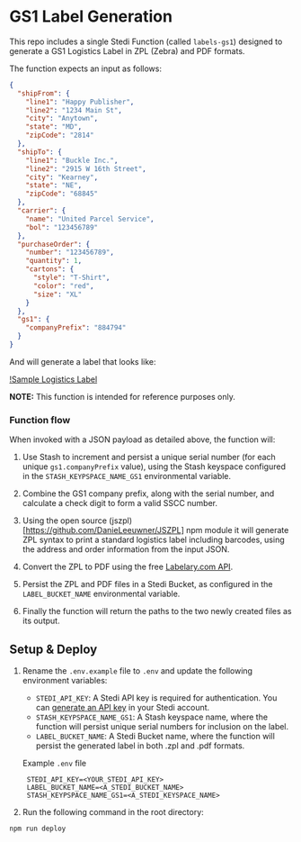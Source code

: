 # GS1 Label Generation

This repo includes a single Stedi Function (called `labels-gs1`) designed to generate a GS1 Logistics Label in ZPL (Zebra) and PDF formats.

The function expects an input as follows:

```json
{
  "shipFrom": {
    "line1": "Happy Publisher",
    "line2": "1234 Main St",
    "city": "Anytown",
    "state": "MD",
    "zipCode": "2814"
  },
  "shipTo": {
    "line1": "Buckle Inc.",
    "line2": "2915 W 16th Street",
    "city": "Kearney",
    "state": "NE",
    "zipCode": "68845"
  },
  "carrier": {
    "name": "United Parcel Service",
    "bol": "123456789"
  },
  "purchaseOrder": {
    "number": "123456789",
    "quantity": 1,
    "cartons": {
      "style": "T-Shirt",
      "color": "red",
      "size": "XL"
    }
  },
  "gs1": {
    "companyPrefix": "884794"
  }
}
```

And will generate a label that looks like:

[!Sample Logistics Label](./assets/sample-label.png)

**NOTE:** This function is intended for reference purposes only.

### Function flow

When invoked with a JSON payload as detailed above, the function will:

1. Use Stash to increment and persist a unique serial number (for each unique `gs1.companyPrefix` value), using the Stash keyspace configured in the `STASH_KEYPSPACE_NAME_GS1` environmental variable.

2. Combine the GS1 company prefix, along with the serial number, and calculate a check digit to form a valid SSCC number.

3. Using the open source (jszpl)[https://github.com/DanieLeeuwner/JSZPL] npm module it will generate ZPL syntax to print a standard logistics label including barcodes, using the address and order information from the input JSON.

4. Convert the ZPL to PDF using the free [Labelary.com API](http://labelary.com/).

5. Persist the ZPL and PDF files in a Stedi Bucket, as configured in the `LABEL_BUCKET_NAME` environmental variable.

6. Finally the function will return the paths to the two newly created files as its output.

## Setup & Deploy

1. Rename the `.env.example` file to `.env` and update the following environment variables:

   - `STEDI_API_KEY`: A Stedi API key is required for authentication. You
     can [generate an API key](https://www.stedi.com/app/settings/api-keys) in your Stedi account.
   - `STASH_KEYPSPACE_NAME_GS1`: A Stash keyspace name, where the function will persist unique serial numbers for inclusion on the label.
   - `LABEL_BUCKET_NAME`: A Stedi Bucket name, where the function will persist the generated label in both .zpl and .pdf formats.

   Example `.env` file

   ```
    STEDI_API_KEY=<YOUR_STEDI_API_KEY>
    LABEL_BUCKET_NAME=<A_STEDI_BUCKET_NAME>
    STASH_KEYPSPACE_NAME_GS1=<A_STEDI_KEYSPACE_NAME>
   ```

1. Run the following command in the root directory:

```bash
npm run deploy
```
